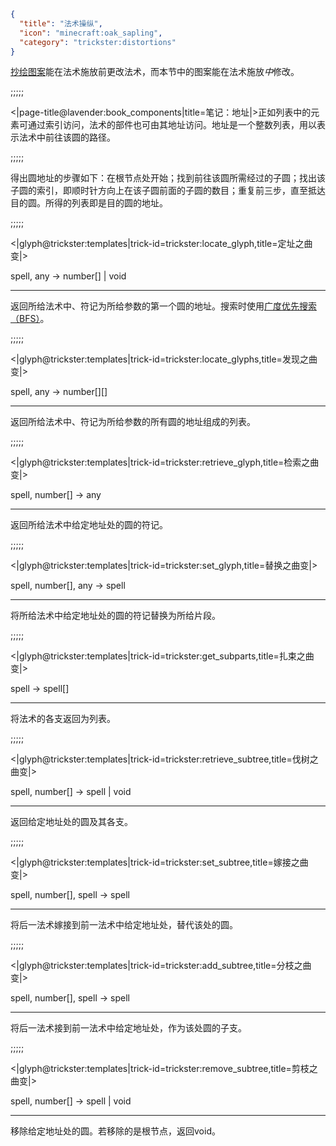 ```json
{
  "title": "法术操纵",
  "icon": "minecraft:oak_sapling",
  "category": "trickster:distortions"
}
```

[抄绘图案](^trickster:editing)能在法术施放前更改法术，而本节中的图案能在法术施放*中*修改。

;;;;;

<|page-title@lavender:book_components|title=笔记：地址|>正如列表中的元素可通过索引访问，法术的部件也可由其地址访问。地址是一个整数列表，用以表示法术中前往该圆的路径。

;;;;;

得出圆地址的步骤如下：在根节点处开始；找到前往该圆所需经过的子圆；找出该子圆的索引，即顺时针方向上在该子圆前面的子圆的数目；重复前三步，直至抵达目的圆。所得的列表即是目的圆的地址。

;;;;;

<|glyph@trickster:templates|trick-id=trickster:locate_glyph,title=定址之曲变|>

spell, any -> number[] | void

---

返回所给法术中、符记为所给参数的第一个圆的地址。搜索时使用[广度优先搜索（BFS）](https://en.wikipedia.org/wiki/Breadth-first_search)。

;;;;;

<|glyph@trickster:templates|trick-id=trickster:locate_glyphs,title=发现之曲变|>

spell, any -> number[][]

---

返回所给法术中、符记为所给参数的所有圆的地址组成的列表。

;;;;;

<|glyph@trickster:templates|trick-id=trickster:retrieve_glyph,title=检索之曲变|>

spell, number[] -> any

---

返回所给法术中给定地址处的圆的符记。

;;;;;

<|glyph@trickster:templates|trick-id=trickster:set_glyph,title=替换之曲变|>

spell, number[], any -> spell

---

将所给法术中给定地址处的圆的符记替换为所给片段。

;;;;;

<|glyph@trickster:templates|trick-id=trickster:get_subparts,title=扎束之曲变|>

spell -> spell[]

---

将法术的各支返回为列表。

;;;;;

<|glyph@trickster:templates|trick-id=trickster:retrieve_subtree,title=伐树之曲变|>

spell, number[] -> spell | void

---

返回给定地址处的圆及其各支。

;;;;;

<|glyph@trickster:templates|trick-id=trickster:set_subtree,title=嫁接之曲变|>

spell, number[], spell -> spell

---

将后一法术嫁接到前一法术中给定地址处，替代该处的圆。

;;;;;

<|glyph@trickster:templates|trick-id=trickster:add_subtree,title=分枝之曲变|>

spell, number[], spell -> spell

---

将后一法术接到前一法术中给定地址处，作为该处圆的子支。

;;;;;

<|glyph@trickster:templates|trick-id=trickster:remove_subtree,title=剪枝之曲变|>

spell, number[] -> spell | void

---

移除给定地址处的圆。若移除的是根节点，返回void。
